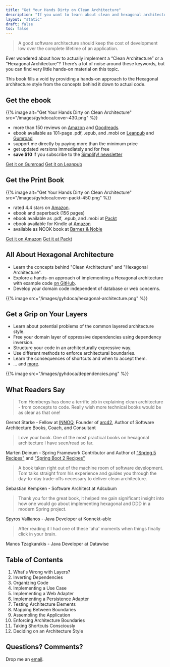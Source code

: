 ```yaml
---
title: "Get Your Hands Dirty on Clean Architecture"
description: "If you want to learn about clean and hexagonal architecture, you've come to the right place."
layout: "static"
draft: false
toc: false
---
```


> A good software architecture should keep the cost of development low over the complete lifetime of an application.

Ever wondered about how to actually implement a “Clean Architecture” or a “Hexagonal Architecture”? There’s a lot of noise around these keywords, but you can find very little hands-on material on this topic.

This book fills a void by providing a hands-on approach to the Hexagonal architecture style from the concepts behind it down to actual code.

## Get the ebook

<div class="row">
<div class="col-lg-6">
  <div class="pt-lg-5 pb-3 pb-lg-0">
      {{% image alt="Get Your Hands Dirty on Clean Architecture" src="/images/gyhdoca/cover-430.png" %}}
  </div>
</div>
<div class="col-lg-6">
  <div class="pt-lg-5 pb-3 pb-lg-0">
      <p class="mb-3 small text-light-900">
    <ul>
    <li>
    <i class="fa fa-star" style="color: #f8c200"></i>
    <i class="fa fa-star" style="color: #f8c200"></i>
    <i class="fa fa-star" style="color: #f8c200"></i>
    <i class="fa fa-star" style="color: #f8c200"></i>
    <i class="fa fa-star-half" style="color: #f8c200"></i> more than 150 reviews on <a
    href="https://www.amazon.com/gp/product/1839211962/ref=as_li_tl?ie=UTF8&amp;camp=1789&amp;creative=9325&amp;creativeASIN=1839211962&amp;linkCode=as2&amp;tag=reflectorin0c-20&amp;linkId=559e54b6599c4213252259df28d1d3e3">Amazon</a>
    and <a href="https://www.goodreads.com/book/show/49238827-get-your-hands-dirty-on-clean-architecture">Goodreads</a>.
</li>
<li>ebook available as 101-page .pdf, .epub, and .mobi on <a href="https://leanpub.com/get-your-hands-dirty-on-clean-architecture">Leanpub</a> and <a href="https://thombergs.gumroad.com/l/gyhdoca">Gumroad</a></li>
<li>support me directly by paying more than the minimum price</li>
<li>get updated versions immediately and for free</li>
<li><strong>save $10</strong> if you subscribe to the <a href="/simplify">Simplify! newsletter</a></li>
</ul>
  </p>
<a href="https://thombergs.gumroad.com/l/gyhdoca" class="btn btn-primary w-50 mb-2">Get it on Gumroad</a>
<a href="https://leanpub.com/get-your-hands-dirty-on-clean-architecture" class="btn btn-primary w-50">Get it on Leanpub</a>
  </div>
</div>
</div>

## Get the Print Book

<div class="row">
<div class="col-lg-6">
  <div class="pt-lg-5 pb-3 pb-lg-0">
      {{% image alt="Get Your Hands Dirty on Clean Architecture" src="/images/gyhdoca/cover-packt-450.png" %}}
  </div>
</div>
<div class="col-lg-6">
  <div class="pt-lg-5 pb-3 pb-lg-0">
      <p class="mb-3 small text-light-900">
    <ul>
    <li>
    <i class="fa fa-star" style="color: #f8c200"></i>
    <i class="fa fa-star" style="color: #f8c200"></i>
    <i class="fa fa-star" style="color: #f8c200"></i>
    <i class="fa fa-star" style="color: #f8c200"></i>
    <i class="fa fa-star-half" style="color: #f8c200"></i> rated 4.4 stars on <a href="https://www.amazon.com/gp/product/1839211962/ref=as_li_tl?ie=UTF8&camp=1789&creative=9325&creativeASIN=1839211962&linkCode=as2&tag=reflectorin0c-20&linkId=559e54b6599c4213252259df28d1d3e3">Amazon</a>.
</li>
<li>ebook and paperback (156 pages)</li>
<li>ebook available as .pdf, .epub, and .mobi at <a href="https://www.packtpub.com/programming/get-your-hands-dirty-on-clean-architecture">Packt</a></li>
<li>ebook available for Kindle at <a href="https://www.amazon.com/gp/product/1839211962/ref=as_li_tl?ie=UTF8&camp=1789&creative=9325&creativeASIN=1839211962&linkCode=as2&tag=reflectorin0c-20&linkId=559e54b6599c4213252259df28d1d3e3">Amazon</a></li>
<li>available as NOOK book at <a href="https://www.barnesandnoble.com/w/get-your-hands-dirty-on-clean-architecture-tom-hombergs/1134180673?ean=9781839212710">Barnes & Noble</a></li>
</ul>
  </p>
<a href="https://www.amazon.com/gp/product/1839211962/ref=as_li_tl?ie=UTF8&camp=1789&creative=9325&creativeASIN=1839211962&linkCode=as2&tag=reflectorin0c-20&linkId=559e54b6599c4213252259df28d1d3e3" class="btn btn-primary w-50 mb-2">Get it on Amazon</a>
<a href="https://www.packtpub.com/programming/get-your-hands-dirty-on-clean-architecture" class="btn btn-primary w-50 mb-2">Get it at Packt</a>
  </div>
</div>
</div>

## All About Hexagonal Architecture

* Learn the concepts behind "Clean Architecture" and "Hexagonal Architecture".
* Explore a hands-on approach of implementing a Hexagonal architecture with example code [on GitHub](https://github.com/thombergs/buckpal).
* Develop your domain code independent of database or web concerns.

{{% image src="/images/gyhdoca/hexagonal-architecture.png" %}}

## Get a Grip on Your Layers

* Learn about potential problems of the common layered architecture style.
* Free your domain layer of oppressive dependencies using dependency inversion.
* Structure your code in an architecturally expressive way.
* Use different methods to enforce architectural boundaries.
* Learn the consequences of shortcuts and when to accept them.
* ... and [more](#table-of-contents).

{{% image src="/images/gyhdoca/dependencies.png" %}}

## What Readers Say 

> Tom Hombergs has done a terrific job in explaining clean architecture - from concepts to code. Really wish more technical books would be as clear as that one!

Gernot Starke - Fellow at [INNOQ](https://www.innoq.com/en/staff/gernot-starke/), Founder of [arc42](https://arc42.org/), Author of Software Architecture Books, Coach, and Consultant

> Love your book. One of the most practical books on hexagonal architecture I have seen/read so far.

Marten Deinum - Spring Framework Contributor and Author of ["Spring 5 Recipes"](https://www.amazon.com/Spring-5-Recipes-Problem-Solution-Approach/dp/1484227891&tag=reflectorin0c-20) and ["Spring Boot 2 Recipes"](https://www.amazon.com/Spring-Boot-Recipes-Problem-Solution-Approach/dp/1484239628&tag=reflectorin0c-20)

> A book taken right out of the machine room of software development. Tom talks straight from his experience and guides you through the day-to-day trade-offs necessary to deliver clean architecture.

Sebastian Kempken - Software Architect at Adcubum

> Thank you for the great book, it helped me gain significant insight into how one would go about implementing hexagonal and DDD in a modern Spring project.

Spyros Vallianos - Java Developer at Konnekt-able

> After reading it I had one of these 'aha' moments when things finally click in your brain.

Manos Tzagkarakis - Java Developer at Datawise

## Table of Contents

1. What's Wrong with Layers?
2. Inverting Dependencies
3. Organizing Code
4. Implementing a Use Case
5. Implementing a Web Adapter
6. Implementing a Persistence Adapter
7. Testing Architecture Elements
8. Mapping Between Boundaries
9. Assembling the Application
10. Enforcing Architecture Boundaries
11. Taking Shortcuts Consciously
12. Deciding on an Architecture Style

## Questions? Comments?

Drop me an [email](mailto:tom@reflectoring.io).
